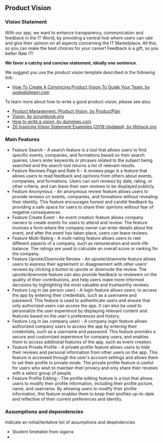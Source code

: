 
## Product Vision

### Vision Statement

With our app, we want to enhance transparency, communication and feedback in the IT World, by providing a central hub where users can rate and give their opinion on all aspects concerning the IT Marketplace. All this, so you can make the best choices for your career! Feedback is a gift, so you better Rate IT!

**We favor a catchy and concise statement, ideally one sentence.**

We suggest you use the product vision template described in the following link:
* [How To Create A Convincing Product Vision To Guide Your Team, by uxstudioteam.com](https://uxstudioteam.com/ux-blog/product-vision/)

To learn more about how to write a good product vision, please see also:
* [Product Management: Product Vision, by ProductPlan](https://www.productplan.com/glossary/product-vision/)
* [Vision, by scrumbook.org](http://scrumbook.org/value-stream/vision.html)
* [How to write a vision, by dummies.com](https://www.dummies.com/business/marketing/branding/how-to-write-vision-and-mission-statements-for-your-brand/)
* [20 Inspiring Vision Statement Examples (2019 Updated), by lifehack.org](https://www.lifehack.org/articles/work/20-sample-vision-statement-for-the-new-startup.html)


### Main Features
 - Feature Search - A search feature is a tool that allows users to find specific events, companies, and formations based on their search queries. Users enter keywords  or phrases related to the subject being searched and the search tool returns a list of relevant results.
 - Feature Reviews Page and Rate It - A reviews page is a feature that allows users to read feedback and opinions from others about events, companies, and formations. Users can sort reviews by date, rating, or other criteria, and can leave their own reviews to be displayed publicly. 
 - Feature Anonymous - An anonymous review feature allows users to provide reviews on events, companies, and formations without revealing their identity. This feature encourages honest and candid feedback by providing a safe space for users to share their opinions without fear of negative consequences.
 - Feature Create Event - An event creation feature allows company owners to create events for users to attend and review. The feature involves a form where the company owner can enter details about the event, and after the event has taken place, users can leave reviews.
 - Feature Multi-Rating - A multi-rating feature allows users to rate different aspects of a company, such as remuneration and work-life balance. The ratings are used to calculate an overall score or ranking for the company.
 - Feature Upvote/Downvote Review - An upvote/downvote feature allows users to express their agreement or disagreement with other users' reviews by clicking a button to upvote or downvote the review. The upvote/downvote feature can also provide feedback to reviewers on the quality of their contributions, and help users make more informed decisions by highlighting the most valuable and trustworthy reviews.
 - Feature Log in (as person user) - A login feature allows users, to access the app by entering their credentials, such as a username and password. This feature is used to authenticate users and ensure that only authorized users can access the app. It can also be used to personalize the user experience by displaying relevant content and features based on the user's preferences and history.
 - Feature Log in (as company user) - A company login feature allows authorized company users to access the app by entering their credentials, such as a username and password. This feature provides a secure and customized experience for company users, and enables them to access additional features of the app, such as event creation.
 - Feature Private Profile -  A private profile feature allows users to hide their reviews and personal information from other users on the app. This feature is accessed through the user's account settings and allows them to set their profile to private mode. The private profile feature is useful for users who wish to maintain their privacy and only share their reviews with a select group of people.
 - Feature Profile Editing - The profile editing feature is a tool that allows users to modify their profile information, including their profile picture, name, and username. By allowing users to modify their profile information, this feature enables them to keep their profiles up-to-date and reflective of their current preferences and identity.


### Assumptions and dependencies
Indicate an  initial/tentative list of assumptions and dependencies 

- Student timetable from sigarra
- 
